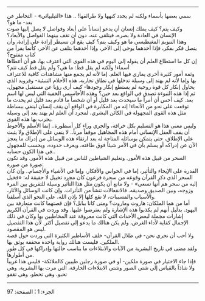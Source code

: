 ------------------------------------------------------------------------

سمي بعضها بأسماء ولكنه لم يحدد كنهها ولا طرائقها! .. هذا «التيليپاثي» -
التخاطر عن بعد- ما هو؟  
وكيف يتم؟ كيف يملك إنسان أن يدعو إنساناً على أبعاد وفواصل لا يصل إليها
صوت الإنسان في العادة ولا بصره، فيتلقى عنه، دون أن تقف بينهما الفواصل
والأبعاد؟  
وهذا التنويم المغنطيسي ما هو وكيف يتم؟ كيف يقع أن تسيطر إرادة على إرادة،
وأن يتصل فكر بفكر، فإذا أحدهما يوحي إلى الآخر، وإذا أحدهما يتلقى عن
الآخر، كأنما يقرأ من كتاب مفتوح؟  
إن كل ما استطاع العلم أن يقوله إلى اليوم في هذه القوى التي اعترف بها، هو
أن أعطاها أسماء! ولكنه لم يقل قط: ما هي؟ ولم يقل قط كيف تتم؟  
وثمة أمور كثيرة أخرى يماري فيها العلم. إما لأنه لم يجمع منها مشاهدات
كافية للاعتراف بها وإما لأنه لم يهتد إلى وسيلة تدخلها في نطاق تجاربه.
هذه الأحلام التنبئية- وفرويد الذي يحاول إنكار كل قوة روحية لم يستطع
إنكار وجودها- كيف أرى رؤيا عن مستقبل مجهول، ثم إذا هذه النبوءة تصدق في
الواقع بعد حين؟ وهذه الأحاسيس الخفية التي ليس لها اسم بعد. كيف أحس أن
أمراً ما سيحدث بعد قليل أو أن شخصاً ما قادم بعد قليل ثم يحدث ما توقعت على
نحو من الأنحاء! إنه من المكابرة في الواقع أن يقف إنسان لينفي ببساطة مثل
هذه القوى المجهولة في الكائن البشري، لمجرد أن العلم لم يهتد بعد إلى
وسيلة يجرب بها هذه القوى.  
وليس معنى هذا هو التسليم بكل خرافة، والجري وراء كل أسطورة.. إنما الأسلم
والأحوط أن يقف العقل الإنساني أمام هذه المجاهيل موقفاً مرناً.. لا ينفي على
الإطلاق ولا يثبت على الإطلاق، حتى يتمكن بوسائله المتاحة له بعد ارتقاء
هذه الوسائل من إدراك ما يعجز الآن عن إدراكه أو يسلم بأن في الأمر شيئاً
فوق طاقته، ويعرف حدوده، ويحسب للمجهول في هذا الكون حسابه..  
السحر من قبيل هذه الأمور. وتعليم الشياطين للناس من قبيل هذه الأمور. وقد
تكون صورة من صوره:  
القدرة على الإيحاء والتأثير، إما في الحواس والأفكار، وإما في الأشياء
والأجسام.. وإن كان السحر الذي ذكر القرآن وقوعه من سحرة فرعون كان مجرد
تخييل لا حقيقة له: «فخيل إليه من سحر هم أنها تسعى» - ولا مانع أن يكون
مثل هذا التأثير وسيلة للتفريق بين المرء وزوجه، وبين الصديق وصديقه.
فالانفعالات تنشأ من التأثرات. وإن كانت الوسائل والآثار، والأسباب
والمسببات، لا تقع كلها إلا بإذن الله، على النحو الذي أسلفنا.  
أما من هما الملكان: هاروت وماروت؟ ومتى كانا ببابل؟ فإن قصتهما كانت
متعارفة بين اليهود. بدليل أنهم لم يكذبوا هذه الإشارة ولم يعترضوا عليها.
وقد وردت في القرآن الكريم إشارات مجملة لبعض الأحداث التي كانت معروفة عند
المخاطبين بها وكان في ذلك الإجمال كفاية لأداء الغرض، ولم يكن هنالك ما
يدعو إلى تفصيل أكثر. لأن هذا التفصيل ليس هو المقصود.  
ولا أحب أن نجري نحن- في ظلال القرآن- خلف الأساطير الكثيرة التي وردت حول
قصة الملكين. فليست هنالك رواية واحدة محققة يوثق بها.  
ولقد مضى في تاريخ البشرية من الآيات والابتلاءات ما يناسب حالتها وإدراكها
في كل طور من أطوارها.  
فإذا جاء الاختيار في صورة ملكين- أو في صورة رجلين طيبين كالملائكة- فليس
هذا غريباً ولا شاذاً بالقياس إلى شتى الصور وشتى الابتلاءات الخارقة، التي
مرت بها البشرية، وهي تحبو، وهي تخطو، وهي تقفو

------------------------------------------------------------------------

الجزء: 1 ¦ الصفحة: 97
